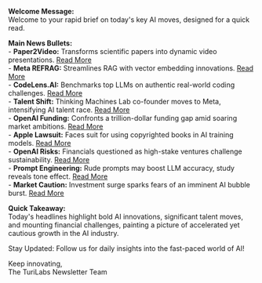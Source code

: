 <p><strong>Welcome Message:</strong><br />
Welcome to your rapid brief on today's key AI moves, designed for a quick read.</p>
<p><strong>Main News Bullets:</strong><br />
- <strong>Paper2Video:</strong> Transforms scientific papers into dynamic video presentations. <a href="https://arxiv.org/abs/2510.05096">Read More</a><br />
- <strong>Meta REFRAG:</strong> Streamlines RAG with vector embedding innovations. <a href="https://paddedinputs.substack.com/p/meta-superintelligences-surprising">Read More</a><br />
- <strong>CodeLens.AI:</strong> Benchmarks top LLMs on authentic real-world coding challenges. <a href="https://codelens.ai">Read More</a><br />
- <strong>Talent Shift:</strong> Thinking Machines Lab co-founder moves to Meta, intensifying AI talent race. <a href="https://www.wsj.com/tech/ai/thinking-machines-lab-co-founder-departs-for-meta-442d7461">Read More</a><br />
- <strong>OpenAI Funding:</strong> Confronts a trillion-dollar funding gap amid soaring market ambitions. <a href="https://www.cnbc.com/2025/10/11/open-ai-silicon-valley-tech-startup.html">Read More</a><br />
- <strong>Apple Lawsuit:</strong> Faces suit for using copyrighted books in AI training models. <a href="https://www.reuters.com/sustainability/boards-policy-regulation/apple-sued-over-use-copyrighted-books-train-apple-intelligence-2025-10-10/">Read More</a><br />
- <strong>OpenAI Risks:</strong> Financials questioned as high-stake ventures challenge sustainability. <a href="https://platformonomics.com/2025/10/they-dont-have-the-money-openai-edition/">Read More</a><br />
- <strong>Prompt Engineering:</strong> Rude prompts may boost LLM accuracy, study reveals tone effect. <a href="https://arxiv.org/abs/2510.04950">Read More</a><br />
- <strong>Market Caution:</strong> Investment surge sparks fears of an imminent AI bubble burst. <a href="https://www.bbc.com/news/articles/cz69qy760weo">Read More</a></p>
<p><strong>Quick Takeaway:</strong><br />
Today's headlines highlight bold AI innovations, significant talent moves, and mounting financial challenges, painting a picture of accelerated yet cautious growth in the AI industry.</p>
<p>Stay Updated: Follow us for daily insights into the fast-paced world of AI!  </p>
<p>Keep innovating,<br />
The TuriLabs Newsletter Team</p>